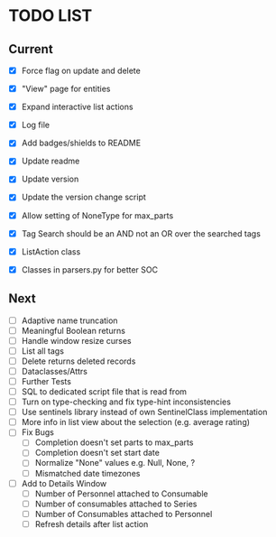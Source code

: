 # TODO LIST
## Current
- [x] Force flag on update and delete
- [x] "View" page for entities
- [x] Expand interactive list actions
- [x] Log file
- [x] Add badges/shields to README
- [x] Update readme
- [x] Update version
- [x] Update the version change script
- [x] Allow setting of NoneType for max_parts
- [x] Tag Search should be an AND not an OR over the searched tags

- [x] ListAction class
- [x] Classes in parsers.py for better SOC

## Next
- [ ] Adaptive name truncation
- [ ] Meaningful Boolean returns
- [ ] Handle window resize curses
- [ ] List all tags
- [ ] Delete returns deleted records
- [ ] Dataclasses/Attrs
- [ ] Further Tests
- [ ] SQL to dedicated script file that is read from
- [ ] Turn on type-checking and fix type-hint inconsistencies
- [ ] Use sentinels library instead of own SentinelClass implementation
- [ ] More info in list view about the selection (e.g. average rating)
- [ ] Fix Bugs
    - [ ] Completion doesn't set parts to max_parts
    - [ ] Completion doesn't set start date
    - [ ] Normalize "None" values e.g. Null, None, ?
    - [ ] Mismatched date timezones
- [ ] Add to Details Window
    - [ ] Number of Personnel attached to Consumable
    - [ ] Number of consumables attached to Series
    - [ ] Number of Consumables attached to Personnel
    - [ ] Refresh details after list action